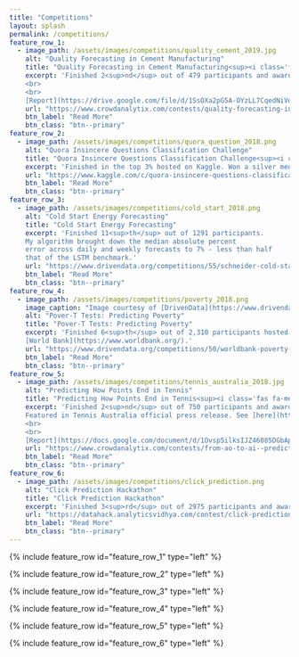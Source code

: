 ```yaml
---
title: "Competitions"
layout: splash
permalink: /competitions/
feature_row_1:
  - image_path: /assets/images/competitions/quality_cement_2019.jpg
    alt: "Quality Forecasting in Cement Manufacturing"
    title: "Quality Forecasting in Cement Manufacturing<sup><i class='fas fa-medal' style='color:gold;'></i></sup>"
    excerpt: 'Finished 2<sup>nd</sup> out of 479 participants and awarded a prize money of 2500 USD.
    <br>
    <br>
    [Report](https://drive.google.com/file/d/1SsOXa2pG5A-OYzLL7CqedNiVqHzGTEVR/view?usp=sharing){:target="_blank"}'
    url: "https://www.crowdanalytix.com/contests/quality-forecasting-in-cement-manufacturing/"
    btn_label: "Read More"
    btn_class: "btn--primary"
feature_row_2:
  - image_path: /assets/images/competitions/quora_question_2018.png
    alt: "Quora Insincere Questions Classification Challenge"
    title: "Quora Insincere Questions Classification Challenge<sup><i class='fas fa-medal' style='color:silver;'></i></sup>"
    excerpt: 'Finished in the top 3% hosted on Kaggle. Won a silver medal.'
    url: "https://www.kaggle.com/c/quora-insincere-questions-classification/"
    btn_label: "Read More"
    btn_class: "btn--primary"    
feature_row_3:
  - image_path: /assets/images/competitions/cold_start_2018.png
    alt: "Cold Start Energy Forecasting"
    title: "Cold Start Energy Forecasting"
    excerpt: 'Finished 11<sup>th</sup> out of 1291 participants.
    My algorithm brought down the median absolute percent 
    error across daily and weekly forecasts to 7% - less than half 
    that of the LSTM benchmark.'
    url: "https://www.drivendata.org/competitions/55/schneider-cold-start/"
    btn_label: "Read More"
    btn_class: "btn--primary"
feature_row_4:
  - image_path: /assets/images/competitions/poverty_2018.png
    image_caption: "Image courtesy of [DrivenData](https://www.drivendata.org/competitions/50/worldbank-poverty-prediction/page/97/)"
    alt: "Pover-T Tests: Predicting Poverty"
    title: "Pover-T Tests: Predicting Poverty"
    excerpt: 'Finished 6<sup>th</sup> out of 2,310 participants hosted by the 
    [World Bank](https://www.worldbank.org/).'
    url: "https://www.drivendata.org/competitions/50/worldbank-poverty-prediction/page/99/"
    btn_label: "Read More"
    btn_class: "btn--primary"           
feature_row_5:
  - image_path: /assets/images/competitions/tennis_australia_2018.jpg
    alt: "Predicting How Points End in Tennis"
    title: "Predicting How Points End in Tennis<sup><i class='fas fa-medal' style='color:gold;'></i></sup>"
    excerpt: 'Finished 2<sup>nd</sup> out of 750 participants and awarded a prize money of 2500 USD.
    Featured in Tennis Australia official press release. See [here](https://ausopen.com/articles/news/tennis-hackathon-draws-record-participation){:target="_blank"}.
    <br>
    <br>
    [Report](https://docs.google.com/document/d/1Ovsp5ilksIJZ46085DGbApHpddv2yhpUCXVvGAYFTLg/edit?usp=sharing){:target="_blank"}'
    url: "https://www.crowdanalytix.com/contests/from-ao-to-ai--predicting-how-points-end-in-tennis/"
    btn_label: "Read More"
    btn_class: "btn--primary" 
feature_row_6:
  - image_path: /assets/images/competitions/click_prediction.png
    alt: "Click Prediction Hackathon"
    title: "Click Prediction Hackathon"
    excerpt: 'Finished 3<sup>rd</sup> out of 2975 participants and awarded a prize money of ₹25000 hosted on AnalyticsVidhya.'
    url: "https://datahack.analyticsvidhya.com/contest/click-prediction/"
    btn_label: "Read More"
    btn_class: "btn--primary"                     
---
```

{% include feature_row id="feature_row_1" type="left" %}

{% include feature_row id="feature_row_2" type="left" %}

{% include feature_row id="feature_row_3" type="left" %}

{% include feature_row id="feature_row_4" type="left" %}

{% include feature_row id="feature_row_5" type="left" %}

{% include feature_row id="feature_row_6" type="left" %}
